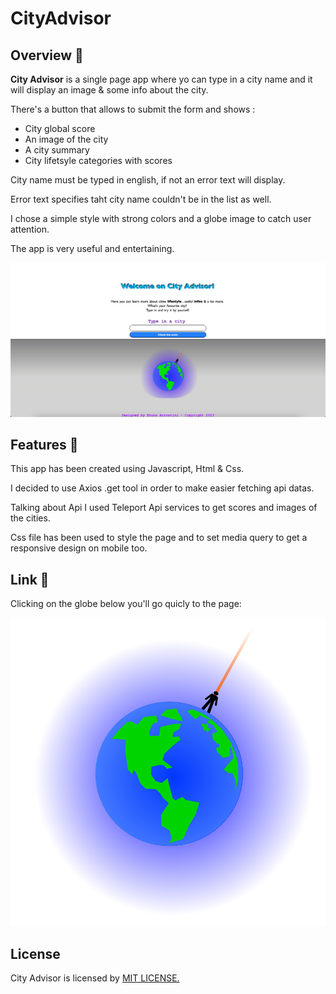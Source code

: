 # CityAdvisor 


## Overview 📖
**City Advisor**  is a single page app where yo can type in a city name and it will display an image & some info about the city. 

There's a button that allows to submit the form and shows :

* City global score
* An image of the city
* A city summary
* City lifetsyle categories with scores

City name must be typed in english, if not an error text will display.

Error text specifies taht city name couldn't be in the list as well.

I chose a simple style with strong colors and a globe image to catch user attention.

The app is very useful and entertaining.


![screenshot](src/assets/img/ScreenCityAdv.png)


## Features 📝

This app has been created using Javascript, Html & Css.

I decided to use Axios .get tool in order to make easier fetching api datas.

Talking about Api I used Teleport Api services to get scores and images of the cities.

Css file has been used to style the page and to set media query to get a responsive design on mobile too.

## Link 🔗

Clicking on the globe below you'll go quicly to the page:

<a href="https://cityadvisor.netlify.app"><img src="src/assets/img/globus.svg"></a>

## License 

City Advisor is licensed by <a href="https://github.com/BrunoArrostini/counter/blob/main/LICENSE.md"> MIT LICENSE.
